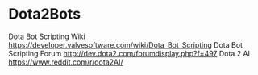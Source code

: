 # Dota2Bots
Dota Bot Scripting Wiki https://developer.valvesoftware.com/wiki/Dota_Bot_Scripting
Dota Bot Scripting Forum  http://dev.dota2.com/forumdisplay.php?f=497
Dota 2 AI https://www.reddit.com/r/dota2AI/
